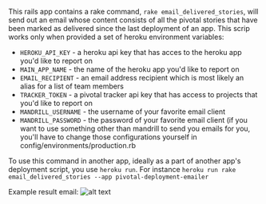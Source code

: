 This rails app contains a rake command, `rake email_delivered_stories`, will send out an email whose content consists of
all the pivotal stories that have been marked as delivered since the last deployment of an app. This scrip works only when
provided a set of heroku environment variables:
* `HEROKU_API_KEY` - a heroku api key that has acces to the heroku app you'd like to report on
* `MAIN_APP_NAME` -  the name of the heroku app you'd like to report on
* `EMAIL_RECIPIENT` - an email address recipient which is most likely an alias for a list of team members
* `TRACKER_TOKEN` - a pivotal tracker api key that has access to projects that you'd like to report on
* `MANDRILL_USERNAME` - the username of your favorite email client
* `MANDRILL_PASSWORD` - the password of your favorite email client (if you want to use something other than mandrill to send you emails for you, you'll have to change those configurations yourself in config/environments/production.rb

To use this command in another app, ideally as a part of another app's deployment script, you use `heroku run`.
For instance `heroku run rake email_delivered_stories --app pivotal-deployment-emailer`


Example result email:
![alt text](http://vts-monosnap.s3.amazonaws.com/MailCatcher_2015-06-12_17-12-05.png)

